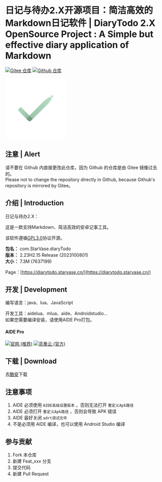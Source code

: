 # 日记与待办2.X开源项目：简洁高效的Markdown日记软件 | DiaryTodo 2.X OpenSource Project : A Simple but effective diary application of Markdown

[![Gitee 仓库](https://img.shields.io/badge/Gitee-仓库-C71D23?logo=gitee)](https://gitee.com/StarVase/DiaryTodo2)
[![Github 仓库](https://img.shields.io/badge/Github-仓库-0969DA?logo=github)](https://github.com/StarVase/DiaryTodo2)

![icon](app/src/main/res/mipmap-xxxhdpi/ic_launcher.png)

## 注意 | Alert

请不要在 Github 内直接更改此仓库，因为 Github 的仓库是由 Gitee 镜像过去的。   
Please not to change the repository directly in Github, because Github's repository is mirrored by Gitee。


## 介绍 | Introduction

日记与待办2.X：

这是一款支持Markdown、简洁高效的安卓记事工具。  

该软件遵循[GPL3.0](https://gitee.com/StarVase/DiaryTodo2/blob/master/license.txt)协议开源。

 **包名：** com.StarVase.diaryTodo  
 **版本：** 2.23H2.15 Release (2023100801)  
 **大小：** 7.3M (7637199)  

Page：[https://diarytodo.starvase.cn/](https://diarytodo.starvase.cn/)


## 开发 | Development

编写语言：java、lua、JavaScript

开发工具：aidelua、mlua、aide、Androidstudio...  
如果您需要编译安装，请使用AIDE Pro打包。  

#### AIDE Pro

[![官网 (推荐)](https://img.shields.io/badge/官网-推荐-28B6F6)](https://www.aidepro.top/)
[![蓝奏云 (官方)](https://img.shields.io/badge/蓝奏云-v2.6.45-FF6600?logo=icloud&logoColor=white)](https://www.lanzouy.com/b00zdhbeb)


## 下载 | Download

去[酷安](http://www.coolapk.com/apk/273947)下载  

## 注意事项

1. AIDE 必须使用 `AIDE高级设置版本` ，否则无法打开 `重定义Apk路径`
2. AIDE 必须打开 `重定义Apk路径` ，否则会导致 APK 错误
3. AIDE 最好关闭 `adrt调试文件`
4. 不是必须用 AIDE 编译，也可以使用 Android Studio 编译  


## 参与贡献

1. Fork 本仓库
2. 新建 Feat_xxx 分支
3. 提交代码
4. 新建 Pull Request


